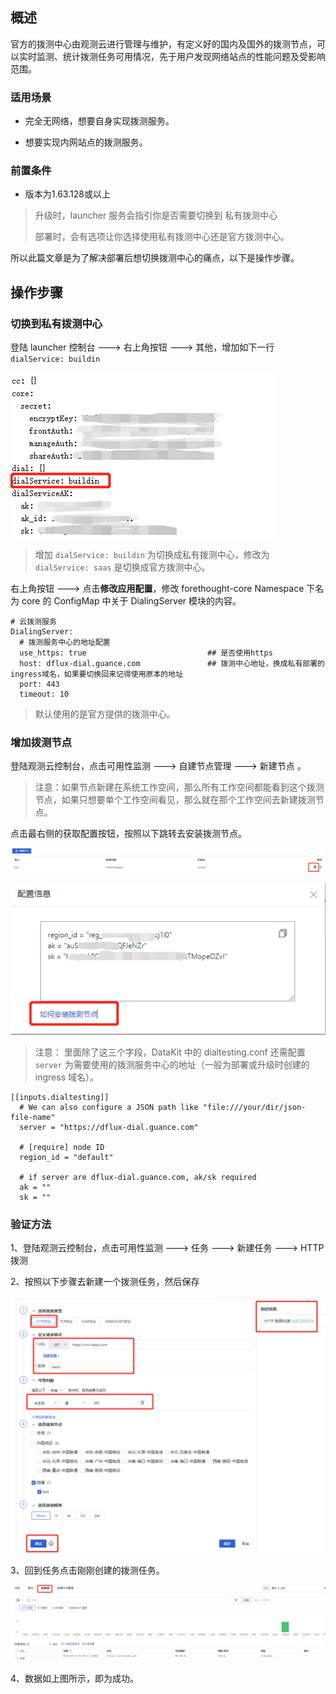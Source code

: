 ## 概述

官方的拨测中心由观测云进行管理与维护，有定义好的国内及国外的拨测节点，可以实时监测、统计拨测任务可用情况，先于用户发现网络站点的性能问题及受影响范围。

### 适用场景

- 完全无网络，想要自身实现拨测服务。

- 想要实现内网站点的拨测服务。

### 前置条件

- 版本为1.63.128或以上

> 升级时，launcher 服务会指引你是否需要切换到 私有拨测中心
>
> 部署时，会有选项让你选择使用私有拨测中心还是官方拨测中心。

所以此篇文章是为了解决部署后想切换拨测中心的痛点，以下是操作步骤。

## 操作步骤

### 切换到私有拨测中心

登陆 launcher 控制台 ---> 右上角按钮 ---> 其他，增加如下一行 `dialService: buildin` 

![](img/change-boce-center_1.png)

> 增加 `dialService: buildin` 为切换成私有拨测中心，修改为 `dialService: saas` 是切换成官方拨测中心。

右上角按钮 ---> 点击**修改应用配置**，修改 forethought-core Namespace 下名为 core 的 ConfigMap 中关于 DialingServer 模块的内容。

```shell
# 云拨测服务
DialingServer:
  # 拨测服务中心的地址配置
  use_https: true                           ## 是否使用https
  host: dflux-dial.guance.com               ## 拨测中心地址，换成私有部署的ingress域名，如果要切换回来记得使用原本的地址
  port: 443
  timeout: 10
```

> 默认使用的是官方提供的拨测中心。

### 增加拨测节点

登陆观测云控制台，点击可用性监测 ---> 自建节点管理 ---> 新建节点 。

> 注意：如果节点新建在系统工作空间，那么所有工作空间都能看到这个拨测节点，如果只想要单个工作空间看见，那么就在那个工作空间去新建拨测节点。

点击最右侧的获取配置按钮，按照以下跳转去安装拨测节点。

![](img/change-boce-center_2.png)

![](img/change-boce-center_3.png)

> 注意： 里面除了这三个字段，DataKit 中的 dialtesting.conf 还需配置 `server` 为需要使用的拨测服务中心的地址（一般为部署或升级时创建的 ingress 域名）。

```shell
[[inputs.dialtesting]]
  # We can also configure a JSON path like "file:///your/dir/json-file-name"
  server = "https://dflux-dial.guance.com"

  # [require] node ID
  region_id = "default"

  # if server are dflux-dial.guance.com, ak/sk required
  ak = ""
  sk = ""
```

### 验证方法

1、登陆观测云控制台，点击可用性监测 ---> 任务 ---> 新建任务 ---> HTTP 拨测

2、按照以下步骤去新建一个拨测任务，然后保存

![](img/change-boce-center_4.png)

3、回到任务点击刚刚创建的拨测任务。

![](img/change-boce-center_5.png)

4、数据如上图所示，即为成功。
